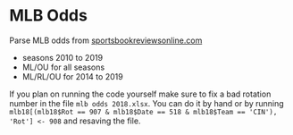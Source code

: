 
# MLB Odds

<!-- badges: start -->
<!-- badges: end -->

Parse MLB odds from [sportsbookreviewsonline.com](https://www.sportsbookreviewsonline.com/scoresoddsarchives/mlb/mlboddsarchives.htm)

- seasons 2010 to 2019
- ML/OU for all seasons
- ML/RL/OU for 2014 to 2019

If you plan on running the code yourself make sure to fix a bad rotation number in the file `mlb odds 2018.xlsx`. You can do it by hand or by running `mlb18[(mlb18$Rot == 907 & mlb18$Date == 518 & mlb18$Team == 'CIN'), 'Rot'] <- 908` and resaving the file.


